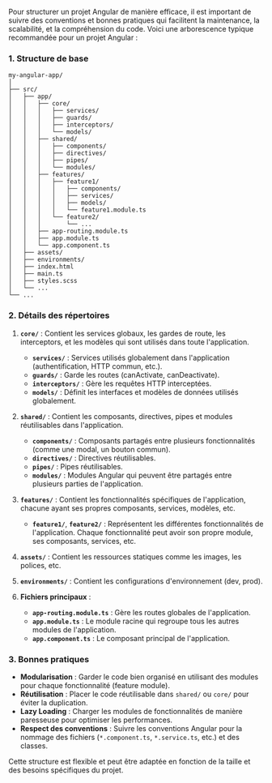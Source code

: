 Pour structurer un projet Angular de manière efficace, il est important de suivre des conventions et bonnes pratiques qui facilitent la maintenance, la scalabilité, et la compréhension du code. Voici une arborescence typique recommandée pour un projet Angular :

### 1. Structure de base

```
my-angular-app/
│
├── src/
│   ├── app/
│   │   ├── core/
│   │   │   ├── services/
│   │   │   ├── guards/
│   │   │   ├── interceptors/
│   │   │   └── models/
│   │   ├── shared/
│   │   │   ├── components/
│   │   │   ├── directives/
│   │   │   ├── pipes/
│   │   │   └── modules/
│   │   ├── features/
│   │   │   ├── feature1/
│   │   │   │   ├── components/
│   │   │   │   ├── services/
│   │   │   │   ├── models/
│   │   │   │   └── feature1.module.ts
│   │   │   └── feature2/
│   │   │       └── ...
│   │   ├── app-routing.module.ts
│   │   ├── app.module.ts
│   │   └── app.component.ts
│   ├── assets/
│   ├── environments/
│   ├── index.html
│   ├── main.ts
│   ├── styles.scss
│   └── ...
└── ...
```

### 2. Détails des répertoires

1. **`core/`** : Contient les services globaux, les gardes de route, les interceptors, et les modèles qui sont utilisés dans toute l'application.
   - **`services/`** : Services utilisés globalement dans l'application (authentification, HTTP commun, etc.).
   - **`guards/`** : Garde les routes (canActivate, canDeactivate).
   - **`interceptors/`** : Gère les requêtes HTTP interceptées.
   - **`models/`** : Définit les interfaces et modèles de données utilisés globalement.

2. **`shared/`** : Contient les composants, directives, pipes et modules réutilisables dans l'application.
   - **`components/`** : Composants partagés entre plusieurs fonctionnalités (comme une modal, un bouton commun).
   - **`directives/`** : Directives réutilisables.
   - **`pipes/`** : Pipes réutilisables.
   - **`modules/`** : Modules Angular qui peuvent être partagés entre plusieurs parties de l'application.

3. **`features/`** : Contient les fonctionnalités spécifiques de l'application, chacune ayant ses propres composants, services, modèles, etc.
   - **`feature1/`**, **`feature2/`** : Représentent les différentes fonctionnalités de l'application. Chaque fonctionnalité peut avoir son propre module, ses composants, services, etc.

4. **`assets/`** : Contient les ressources statiques comme les images, les polices, etc.

5. **`environments/`** : Contient les configurations d'environnement (dev, prod).

6. **Fichiers principaux** :
   - **`app-routing.module.ts`** : Gère les routes globales de l'application.
   - **`app.module.ts`** : Le module racine qui regroupe tous les autres modules de l'application.
   - **`app.component.ts`** : Le composant principal de l'application.

### 3. Bonnes pratiques

- **Modularisation** : Garder le code bien organisé en utilisant des modules pour chaque fonctionnalité (feature module).
- **Réutilisation** : Placer le code réutilisable dans `shared/` ou `core/` pour éviter la duplication.
- **Lazy Loading** : Charger les modules de fonctionnalités de manière paresseuse pour optimiser les performances.
- **Respect des conventions** : Suivre les conventions Angular pour la nommage des fichiers (`*.component.ts`, `*.service.ts`, etc.) et des classes.

Cette structure est flexible et peut être adaptée en fonction de la taille et des besoins spécifiques du projet.
